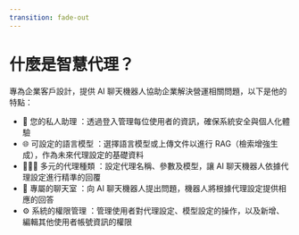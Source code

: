 ```yaml
---
transition: fade-out
---
```


<h1 class="title">什麼是智慧代理？</h1>
<span v-click="1">
專為企業客戶設計，提供 AI 聊天機器人協助企業解決營運相關問題，以下是他的特點：
</span>

<div>
  <ul class="flex flex-col gap-2 mt-10">
    <li v-click="2" class="list">
      <span class="font-bold">📆 您的私人助理</span>
      <span>：透過登入管理每位使用者的資訊，確保系統安全與個人化體驗</span>
    </li>
    <li v-click="3" class="list">
      <span class="font-bold">🌐 可設定的語言模型</span>
      <span>：選擇語言模型或上傳文件以進行 RAG（檢索增強生成），作為未來代理設定的基礎資料</span>
    </li>
    <li v-click="4" class="list">
      <span class="font-bold">👩🏻‍💻 多元的代理種類</span>
      <span>
        ：設定代理名稱、參數及模型，讓 AI 聊天機器人依據代理設定進行精準的回覆
      </span>
    </li>
    <li v-click="5" class="list">
      <span class="font-bold">💬 專屬的聊天室</span>
      <span>：向 AI 聊天機器人提出問題，機器人將根據代理設定提供相應的回答</span>
    </li>
    <li v-click="6" class="list">
      <span class="font-bold">⚙️ 系統的權限管理</span>
      <span>：管理使用者對代理設定、模型設定的操作，以及新增、編輯其他使用者帳號資訊的權限</span>
    </li>
  </ul>
</div>